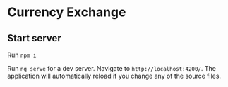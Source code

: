 # Currency Exchange

## Start server
Run `npm i`

Run `ng serve` for a dev server. Navigate to `http://localhost:4200/`. The application will automatically reload if you change any of the source files.

